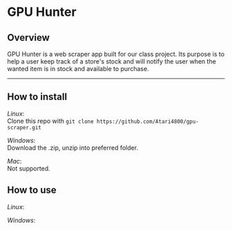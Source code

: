 # GPU Hunter
## Overview
GPU Hunter is a web scraper app built for our class project. Its purpose is to help a user keep track of a store's stock and will notify the user when the wanted item is in stock and available to purchase.

-----

## How to install
*Linux*:  
Clone this repo with `git clone https://github.com/Atari4800/gpu-scraper.git` 

*Windows*:  
Download the .zip, unzip into preferred folder.

*Mac*:  
Not supported.

## How to use
*Linux*:

*Windows*:

